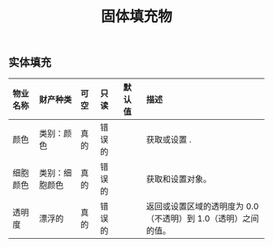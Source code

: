 ﻿---
title: 固体填充物
second_title: Aspose.Cells Cloud Documen
type: docs
url: /zh/specification/model/solidfill/
description: Aspose.Cells 云模型规格：SolidFill。轻松处理 Excel 和其他电子表格文档，具有打开、生成、编辑、拆分、合并、比较和转换等功能
weight: 50
---
## **实体填充**

 

|物业名称|财产种类|可空|只读|默认值|描述|
|:- |:- |:- |:- |:- |:- |
|颜色|类别：颜色|真的|错误的||获取或设置 .|
|细胞颜色|类别：细胞颜色|真的|错误的||获取和设置对象。|
|透明度|漂浮的|真的|错误的||返回或设置区域的透明度为 0.0（不透明）到 1.0（透明）之间的值。|

